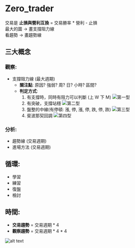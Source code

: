 # Zero_trader

交易是 **止損與營利互換** = 交易勝率 * 營利 - 止損  
最大的圖 -> 畫支撐阻力線  
看趨勢 -> 畫趨勢線  

## 三大概念

### 觀察:
- 支撐阻力線 (最大週期)
  - **關注點**: 原因? 強弱? 周? 日? 小時? 區間?
  - **判定方式**:
    1. 有支撐時，同時有阻力可以判斷 (上 W 下 M)
        ![第一型](https://i.imgur.com/mt6yeMe.png)    
    2. 有突破，支撐站穩
        ![第二型](https://i.imgur.com/64bH0EU.png)
    3. 盤整的中線(有停頓: 漲, 停, 漲, 停, 跌, 停, 跌)
        ![第三型](https://imgur.com/iA4rIYw.png)
    4. 斐波那契回調
        ![第四型](https://imgur.com/CFX21Rt.png)
### 分析:
- 趨勢線 (交易週期)  
- 進場方法 (交易週期)

## 循環:
- 學習  
- 練習  
- 復盤  
- 檢討  

## 時間:
- **交易趨勢** = 交易週期 * 4  
- **觀察趨勢** = 交易週期 * 4 * 4  


![alt text](image.png)
